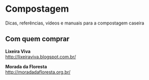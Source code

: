 Compostagem
===========

Dicas, referências, vídeos e manuais para a compostagem caseira


## Com quem comprar ###

**Lixeira Viva**   
http://lixeiraviva.blogspot.com.br/

**Morada da Floresta**   
http://moradadafloresta.org.br/
